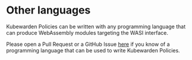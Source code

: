 # Other languages

Kubewarden Policies can be written with any programming language that can produce
WebAssembly modules targeting the WASI interface.

Please open a Pull Request or a GitHub Issue [here](https://github.com/kubewarden/kubewarden-book)
if you know of a programming language that can be used to write Kubewarden Policies.
